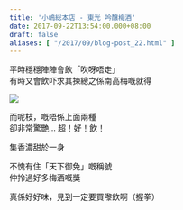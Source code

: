 ```yaml
---
title: '小嶋総本店 - 東光 吟醸梅酒'
date: 2017-09-22T13:54:00.000+08:00
draft: false
aliases: [ "/2017/09/blog-post_22.html" ]
---
```


平時穩穩陣陣會飲「吹呀唔走」  
有時又會飲吓求其揀總之係南高梅嘅就得  

[![](https://c1.staticflickr.com/5/4371/36544209050_1ca36bf870_z.jpg)](https://c1.staticflickr.com/5/4371/36544209050_1ca36bf870_z.jpg)

而呢枝，嘅唔係上面兩種  
卻非常驚艷... 超！好！飲！  
  
集香濃甜於一身  
  
不愧有住「天下御免」嘅稱號  
仲拎過好多梅酒嘅獎  
  
真係好好味，見到一定要買嚟飲啊（握拳）